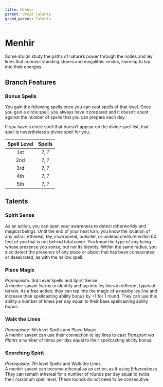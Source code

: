 ```yaml
---
title: Menhir
parent: Druid Talents
grand_parent: Talents
---
```


# Menhir
Some druids study the paths of nature’s power through the nodes and ley lines that connect standing stones and megalithic circles, learning to tap into their energies.

## Branch Features

### Bonus Spells
You gain the following spells once you can cast spells of that level. Once you gain a circle spell, you always have it prepared and it doesn’t count against the number of spells that you can prepare each day.

If you have a circle spell that doesn’t appear on the divine spell list, that spell is nevertheless a divine spell for you.

| Spell Level | Spells |
|:-----------:|:------:|
| 1st | *?, ?* |
| 2nd | *?, ?* |
| 3rd | *?, ?* |
| 4th | *?, ?* |
| 5th | *?, ?* |

## Talents

### Spirit Sense
As an action, you can open your awareness to detect otherworldy and magical beings. Until the end of your next turn, you know the location of any astral, ethereal, fey, incorporeal, outsider, or undead creature within 60 feet of you that is not behind total cover. You know the type of any being whose presence you sense, but not its identity. Within the same radius, you also detect the presence of any place or object that has been consecrated or desecrated, as with the hallow spell.

### Place Magic
*Prerequisite:* 3rd Level Spells and Spirit Sense<br>
A menhir savant learns to identify and tap into ley lines in different types of terrain. As a free action, they can tap into the magic of a nearby ley line and increase their spellcasting ability bonus by +1 for 1 round. They can use this ability a number of times per day equal to their base spellcasting ability bonus.

### Walk the Lines
*Prerequisite:* 5th level Spells and Place Magic<br>
A menhir savant can use their connection to ley lines to cast *Transport via Plants* a number of times per day equal to their spellcasting ability bonus.

### Scorching Spirit
*Prerequisite:* 7th level Spells and Walk the Lines<br>
A menhir savant can become ethereal as an action, as if using *Etherealness*. They can remain ethereal for a number of rounds per day equal to twice their maximum spell level. These rounds do not need to be consecutive.
 
